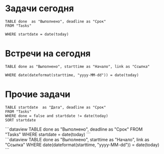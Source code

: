 

# Задачи сегодня

```dataview
TABLE done  as "Выполнено", deadline as "Срок"
FROM "Tasks"

WHERE startdate = date(today)
```

# Встречи на сегодня


```dataview
TABLE done as "Выполнено", starttime as "Начало", link as "Ссылка"

WHERE date(dateformat(starttime, "yyyy-MM-dd")) = date(today)
```

#  Прочие задачи

```dataview
TABLE startdate  as "Дата", deadline as "Срок"
FROM "Tasks"
WHERE done = false and startdate != date(today)
SORT startdate
```




<div class="inline-table">
  ```dataview
  TABLE done  as "Выполнено", deadline as "Срок"
  FROM "Tasks"
  WHERE startdate = date(today)
  ```
  </div>
 <div class="inline-table">
   ```dataview
  TABLE done as "Выполнено", starttime as "Начало", link as "Ссылка"
   WHERE date(dateformat(starttime, "yyyy-MM-dd")) = date(today)
   ```
  </div>

